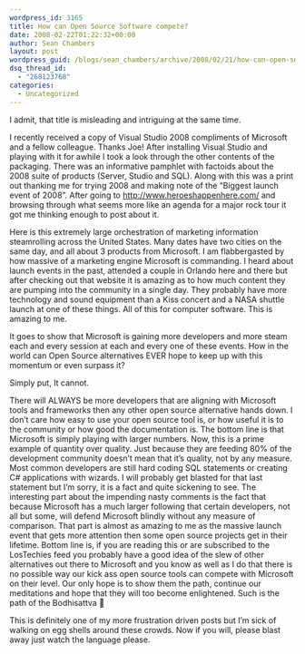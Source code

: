 ```yaml
---
wordpress_id: 3165
title: How can Open Source Software compete?
date: 2008-02-22T01:22:32+00:00
author: Sean Chambers
layout: post
wordpress_guid: /blogs/sean_chambers/archive/2008/02/21/how-can-open-source-software-compete.aspx
dsq_thread_id:
  - "268123768"
categories:
  - Uncategorized
---
```

I admit, that title is misleading and intriguing at the same time.

I recently received a copy of Visual Studio 2008 compliments of Microsoft and a fellow colleague. Thanks Joe! After installing Visual Studio and playing with it for awhile I took a look through the other contents of the packaging. There was an informative pamphlet with factoids about the 2008 suite of products (Server, Studio and SQL). Along with this was a print out thanking me for trying 2008 and making note of the &#8220;Biggest launch event of 2008&#8221;. After going to <http://www.heroeshappenhere.com/> and browsing through what seems more like an agenda for a major rock tour it got me thinking enough to post about it.

Here is this extremely large orchestration of marketing information steamrolling across the United States. Many dates have two cities on the same day, and all about 3 products from Microsoft. I am flabbergasted by how massive of a marketing engine Microsoft is commanding. I heard about launch events in the past, attended a couple in Orlando here and there but after checking out that website it is amazing as to how much content they are pumping into the community in a single day. They probably have more technology and sound equipment than a Kiss concert and a NASA shuttle launch at one of these things. All of this for computer software. This is amazing to me.

It goes to show that Microsoft is gaining more developers and more steam each and every session at each and every one of these events. How in the world can Open Source alternatives EVER hope to keep up with this momentum or even surpass it?

Simply put, It cannot.

There will ALWAYS be more developers that are aligning with Microsoft tools and frameworks then any other open source alternative hands down. I don&#8217;t care how easy to use your open source tool is, or how useful it is to the community or how good the documentation is. The bottom line is that Microsoft is simply playing with larger numbers. Now, this is a prime example of quantity over quality. Just because they are feeding 80% of the development community doesn&#8217;t mean that it&#8217;s quality, not by any measure. Most common developers are still hard coding SQL statements or creating C# applications with wizards. I will probably get blasted for that last statement but I&#8217;m sorry, it is a fact and quite sickening to see. The interesting part about the impending nasty comments is the fact that because Microsoft has a much larger following that certain developers, not all but some, will defend Microsoft blindly without any measure of comparison. That part is almost as amazing to me as the massive launch event that gets more attention then some open source projects get in their lifetime. Bottom line is, if you are reading this or are subscribed to the LosTechies feed you probably have a good idea of the slew of other alternatives out there to Microsoft and you know as well as I do that there is no possible way our kick ass open source tools can compete with Microsoft on their level. Our only hope is to show them the path, continue our meditations and hope that they will too become enlightened. Such is the path of the Bodhisattva 🙂

This is definitely one of my more frustration driven posts but I&#8217;m sick of walking on egg shells around these crowds. Now if you will, please blast away just watch the language please.